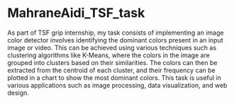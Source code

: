# MahraneAidi_TSF_task
As part of TSF grip internship, my task consists of implementing an image color detector involves identifying the dominant colors present in an input image or video. 
This can be achieved using various techniques such as clustering algorithms like K-Means, where the colors in the image are grouped into clusters based on their similarities. 
The colors can then be extracted from the centroid of each cluster, and their frequency can be plotted in a chart to show the most dominant colors. 
This task is useful in various applications such as image processing, data visualization, and web design.
